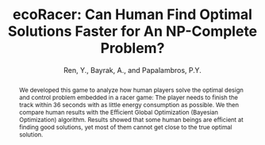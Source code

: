 ---
layout: project
shorttitle: "ecoRacer: Can Human Find Optimal Solutions Faster for An NP-Complete Problem?"
title:  "ecoRacer: Can Human Find Optimal Solutions Faster for An NP-Complete Problem?"
author: Ren, Y., Bayrak, A., and Papalambros, P.Y.
authorlink:
categories: project-past
publishdate: 2015
image: _images/ecoracer/image.png
summaryimg: _images/ecoracer/summaryimg.png
imgcaption: "Game performance by human players (left) and the Efficient Global Optimization algorithm (right)"
abstract: "We developed this game to analyze how human players solve
the optimal design and control problem embedded in a racer game: The player needs to finish
the track within 36 seconds with as little energy consumption as possible. We then compare human results
with the Efficient Global Optimization (Bayesian Optimization) algorithm. Results showed that some human
beings are efficient at finding good solutions, yet most of them cannot get close to the true optimal solution."
link: ecoracer.herokuapp.com
paper: _papers/jmd2016ecoracer.pdf
---